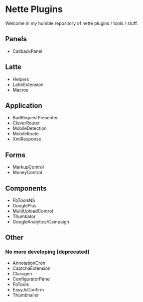 # Nette Plugins

Welcome in my humble repository of nette plugins / tools / stuff.

## Panels

* CallbackPanel

## Latte

* Helpers
* LatteExtension
* Macros

## Application

* BadRequestPresenter
* CleverRouter
* MobileDetection
* MobileRoute
* XmlResponse

## Forms

* MarkupControl
* MoneyControl

## Components

* FbToolsNS
* GooglePlus
* MultiUploadControl
* Thumbator
* GoogleAnalytics/Campaign

## Other


### No more developing [deprecated]

* AnnotationCron
* CaptchaExtension
* Classgen
* ConfiguratorPanel
* FbTools
* EasyJsConfirm
* Thumbnailer
